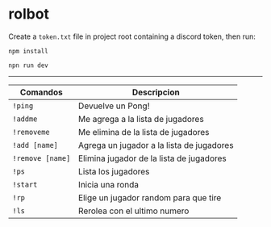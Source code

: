 # rolbot
Create a `token.txt` file in project root containing a discord token, then run:

`npm install`

`npn run dev`

---

Comandos | Descripcion
--- | ---
`!ping` | Devuelve un Pong!
`!addme` | Me agrega a la lista de jugadores
`!removeme` | Me elimina de la lista de jugadores
`!add [name]` | Agrega un jugador a la lista de jugadores
`!remove [name]` | Elimina jugador de la lista de jugadores
`!ps` | Lista los jugadores
`!start` | Inicia una ronda
`!rp` | Elige un jugador random para que tire
`!ls` | Rerolea con el ultimo numero 

